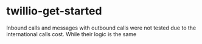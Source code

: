 # twillio-get-started

Inbound calls and messages with outbound calls were not tested due to the international calls cost. While their logic is the same
